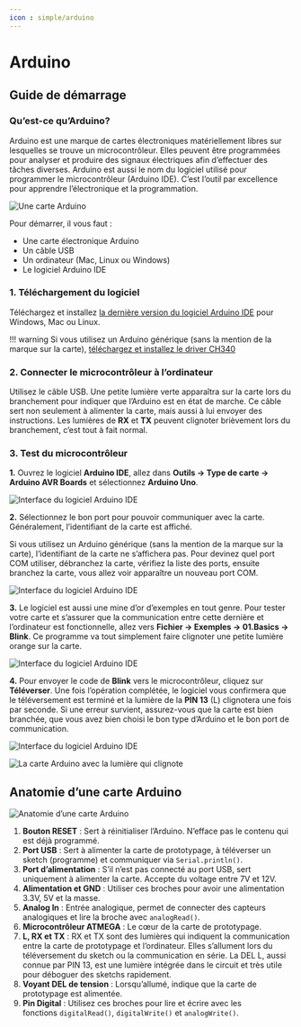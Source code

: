 ```yaml
---
icon : simple/arduino
---
```


# Arduino 

## Guide de démarrage

### **Qu’est-ce qu’Arduino?**

Arduino est une marque de cartes électroniques matériellement libres sur lesquelles se trouve un microcontrôleur. Elles peuvent être programmées pour analyser et produire des signaux électriques afin d’effectuer des tâches diverses. Arduino est aussi le nom du logiciel utilisé pour programmer le microcontrôleur (Arduino IDE). C’est l’outil par excellence pour apprendre l’électronique et la programmation.

![Une carte Arduino](../assets/images/arduino1.webp)

Pour démarrer, il vous faut :

- Une carte électronique Arduino
- Un câble USB
- Un ordinateur (Mac, Linux ou Windows)
- Le logiciel Arduino IDE

### 1. Téléchargement du logiciel

Téléchargez et installez [la dernière version du logiciel Arduino IDE](https://www.arduino.cc/en/software) pour Windows, Mac ou Linux.

!!! warning
    Si vous utilisez un Arduino générique (sans la mention de la marque sur la carte), [téléchargez et installez le driver CH340](http://www.wch-ic.com/downloads/CH341SER_ZIP.html)


### 2. Connecter le microcontrôleur à l’ordinateur

Utilisez le câble USB. Une petite lumière verte apparaîtra sur la carte lors du branchement pour indiquer que l’Arduino est en état de marche. Ce câble sert non seulement à alimenter la carte, mais aussi à lui envoyer des instructions. Les lumières de **RX** et **TX** peuvent clignoter brièvement lors du branchement, c’est tout à fait normal.

### 3. Test du microcontrôleur

**1.** Ouvrez le logiciel **Arduino IDE**, allez dans **Outils → Type de carte → Arduino AVR Boards** et sélectionnez **Arduino Uno**.

![Interface du logiciel Arduino IDE](../assets/images/arduino2.webp)

**2.** Sélectionnez le bon port pour pouvoir communiquer avec la carte. Généralement, l’identifiant de la carte est affiché.

Si vous utilisez un Arduino générique (sans la mention de la marque sur la carte), l’identifiant de la carte ne s’affichera pas. Pour devinez quel port COM utiliser, débranchez la carte, vérifiez la liste des ports, ensuite branchez la carte, vous allez voir apparaître un nouveau port COM.

![Interface du logiciel Arduino IDE](../assets/images/arduino3.webp)

**3.** Le logiciel est aussi une mine d’or d’exemples en tout genre. Pour tester votre carte et s’assurer que la communication entre cette dernière et l’ordinateur est fonctionnelle, allez vers **Fichier → Exemples → 01.Basics → Blink**. Ce programme va tout simplement faire clignoter une petite lumière orange sur la carte.

![Interface du logiciel Arduino IDE](../assets/images/arduino4.webp)

**4.** Pour envoyer le code de **Blink** vers le microcontrôleur, cliquez sur **Téléverser**. Une fois l’opération complétée, le logiciel vous confirmera que le téléversement est terminé et la lumière de la **PIN 13** (L) clignotera une fois par seconde. Si une erreur survient, assurez-vous que la carte est bien branchée, que vous avez bien choisi le bon type d’Arduino et le bon port de communication.

![Interface du logiciel Arduino IDE](../assets/images/arduino5.webp)

![La carte Arduino avec la lumière qui clignote](../assets/images/arduino6.webp)

## Anatomie d’une carte Arduino

![Anatomie d’une carte Arduino](../assets/images/arduino7.webp)

1. **Bouton RESET** : Sert à réinitialiser l’Arduino. N’efface pas le contenu qui est déjà programmé.
2. **Port USB** : Sert à alimenter la carte de prototypage, à téléverser un sketch (programme) et communiquer via `Serial.println()`.
3. **Port d’alimentation** : S’il n’est pas connecté au port USB, sert uniquement à alimenter la carte. Accepte du voltage entre 7V et 12V.
4. **Alimentation et GND** : Utiliser ces broches pour avoir une alimentation 3.3V, 5V et la masse.
5. **Analog In** : Entrée analogique, permet de connecter des capteurs analogiques et lire la broche avec `analogRead()`.
6. **Microcontrôleur ATMEGA** : Le cœur de la carte de prototypage.
7. **L, RX et TX** : RX et TX sont des lumières qui indiquent la communication entre la carte de prototypage et l’ordinateur. Elles s’allument lors du téléversement du sketch ou la communication en série. La DEL L, aussi connue par PIN 13, est une lumière intégrée dans le circuit et très utile pour déboguer des sketchs rapidement.
8. **Voyant DEL de tension** : Lorsqu’allumé, indique que la carte de prototypage est alimentée.
9. **Pin Digital** : Utilisez ces broches pour lire et écrire avec les fonctions `digitalRead()`, `digitalWrite()` et `analogWrite()`.

